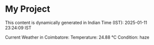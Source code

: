 # My Project

This content is dynamically generated in Indian Time (IST): 2025-01-11 23:24:09 IST


Current Weather in Coimbatore:
Temperature: 24.88 °C
Condition: haze

